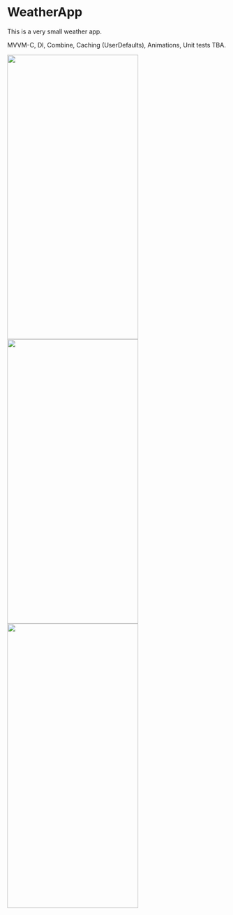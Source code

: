 # WeatherApp
This is a very small weather app. 

MVVM-C, DI, Combine, Caching (UserDefaults), Animations, Unit tests
TBA.



<img src="https://github.com/user-attachments/assets/56b5277b-2f6e-447d-9ba5-568d553333cb" width="300" height="652"/>

<img src="https://github.com/user-attachments/assets/6685f669-6649-4a02-aa98-773a112a668f" width="300" height="652"/>

<img src="https://github.com/user-attachments/assets/c0803118-25fb-4909-b80e-c99c327bbf8f" width="300" height="652"/>
